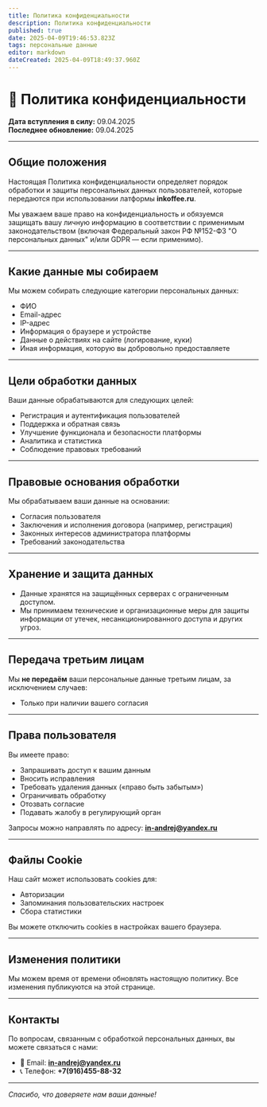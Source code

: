 ```yaml
---
title: Политика конфиденциальности
description: Политика конфиденциальности
published: true
date: 2025-04-09T19:46:53.823Z
tags: персональные данные
editor: markdown
dateCreated: 2025-04-09T18:49:37.960Z
---
```


# 🔐 Политика конфиденциальности

**Дата вступления в силу:** 09.04.2025  
**Последнее обновление:** 09.04.2025

---

## Общие положения

Настоящая Политика конфиденциальности определяет порядок обработки и защиты персональных данных пользователей, которые передаются при использовании латформы **inkoffee.ru**.

Мы уважаем ваше право на конфиденциальность и обязуемся защищать вашу личную информацию в соответствии с применимым законодательством (включая Федеральный закон РФ №152-ФЗ "О персональных данных" и/или GDPR — если применимо).

---

## Какие данные мы собираем

Мы можем собирать следующие категории персональных данных:

- ФИО
- Email-адрес
- IP-адрес
- Информация о браузере и устройстве
- Данные о действиях на сайте (логирование, куки)
- Иная информация, которую вы добровольно предоставляете

---

## Цели обработки данных

Ваши данные обрабатываются для следующих целей:

- Регистрация и аутентификация пользователей
- Поддержка и обратная связь
- Улучшение функционала и безопасности платформы
- Аналитика и статистика
- Соблюдение правовых требований

---

## Правовые основания обработки

Мы обрабатываем ваши данные на основании:

- Согласия пользователя
- Заключения и исполнения договора (например, регистрация)
- Законных интересов администратора платформы
- Требований законодательства

---

## Хранение и защита данных

- Данные хранятся на защищённых серверах с ограниченным доступом.
- Мы принимаем технические и организационные меры для защиты информации от утечек, несанкционированного доступа и других угроз.

---

## Передача третьим лицам

Мы **не передаём** ваши персональные данные третьим лицам, за исключением случаев:

- Только при наличии вашего согласия

---

## Права пользователя

Вы имеете право:

- Запрашивать доступ к вашим данным
- Вносить исправления
- Требовать удаления данных («право быть забытым»)
- Ограничивать обработку
- Отозвать согласие
- Подавать жалобу в регулирующий орган

Запросы можно направлять по адресу: **in-andrej@yandex.ru**

---

## Файлы Cookie

Наш сайт может использовать cookies для:

- Авторизации
- Запоминания пользовательских настроек
- Сбора статистики

Вы можете отключить cookies в настройках вашего браузера.

---

## Изменения политики

Мы можем время от времени обновлять настоящую политику. Все изменения публикуются на этой странице.

---

## Контакты

По вопросам, связанным с обработкой персональных данных, вы можете связаться с нами:

- 📧 Email: **in-andrej@yandex.ru**
- 📞 Телефон: **+7(916)455-88-32**
---

_Спасибо, что доверяете нам ваши данные!_